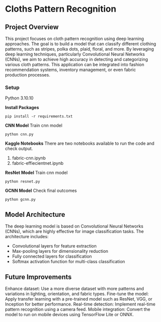 # Cloths Pattern Recognition 

## Project Overview
This project focuses on cloth pattern recognition using deep learning approaches. The goal is to build a model that can classify different clothing patterns, such as stripes, polka dots, plaid, floral, and more. By leveraging deep learning techniques, particularly Convolutional Neural Networks (CNNs), we aim to achieve high accuracy in detecting and categorizing various cloth patterns. This application can be integrated into fashion recommendation systems, inventory management, or even fabric production processes.

### Setup
Python 3.10.10

**Install Packages**
```shell
pip install -r requirements.txt
```

**CNN Model**
Train cnn model
```shell
python cnn.py
```
**Kaggle Notebooks**
There are two notebooks available to run the code and check output.
1. fabric-cnn.ipynb 
2. fabric-effiecientnet.ipynb


**ResNet Model**
Train cnn model
```shell
python resnet.py
```

**GCNN Model**
Check final outcomes 
```shell
python gcnn.py
```
## Model Architecture
The deep learning model is based on Convolutional Neural Networks (CNNs), which are highly effective for image classification tasks. The architecture includes:

- Convolutional layers for feature extraction
- Max-pooling layers for dimensionality reduction
- Fully connected layers for classification
- Softmax activation function for multi-class classification

## Future Improvements
Enhance dataset: Use a more diverse dataset with more patterns and variations in lighting, orientation, and fabric types.
Fine-tune the model: Apply transfer learning with a pre-trained model such as ResNet, VGG, or Inception for better performance.
Real-time detection: Implement real-time pattern recognition using a camera feed.
Mobile integration: Convert the model to run on mobile devices using TensorFlow Lite or ONNX.
